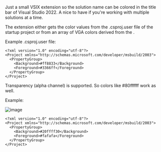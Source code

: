 Just a small VSIX extension so the solution name can be colored in the title bar of Visual Studio 2022. A nice to have if you're working with multiple solutions at a time.

The extension either gets the color values from the .csproj.user file of the startup project or from an array of VGA colors derived from the .

Example .csproj.user file:

````
<?xml version="1.0" encoding="utf-8"?>
<Project xmlns="http://schemas.microsoft.com/developer/msbuild/2003">
  <PropertyGroup>
    <Background>#ff8833</Background>
    <Foreground>#3366ff</Foreground>
  </PropertyGroup>
</Project>
````

Transparency (alpha channel) is supported. So colors like #80ffffff work as well.

Example:

![image](https://github.com/Algorithman/ColorOfSolution/assets/2128945/4d25e95f-2078-407a-acd2-122d202a47d6)

````
<?xml version="1.0" encoding="utf-8"?>
<Project xmlns="http://schemas.microsoft.com/developer/msbuild/2003">
  <PropertyGroup>
    <Background>#20ffff30</Background>
    <Foreground>#fafafa</Foreground>
  </PropertyGroup>
</Project>
````
